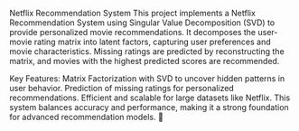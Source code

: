 Netflix Recommendation System
This project implements a Netflix Recommendation System using Singular Value Decomposition (SVD) to provide personalized movie recommendations. It decomposes the user-movie rating matrix into latent factors, capturing user preferences and movie characteristics. Missing ratings are predicted by reconstructing the matrix, and movies with the highest predicted scores are recommended.

Key Features:
Matrix Factorization with SVD to uncover hidden patterns in user behavior.
Prediction of missing ratings for personalized recommendations.
Efficient and scalable for large datasets like Netflix.
This system balances accuracy and performance, making it a strong foundation for advanced recommendation models. 🚀
